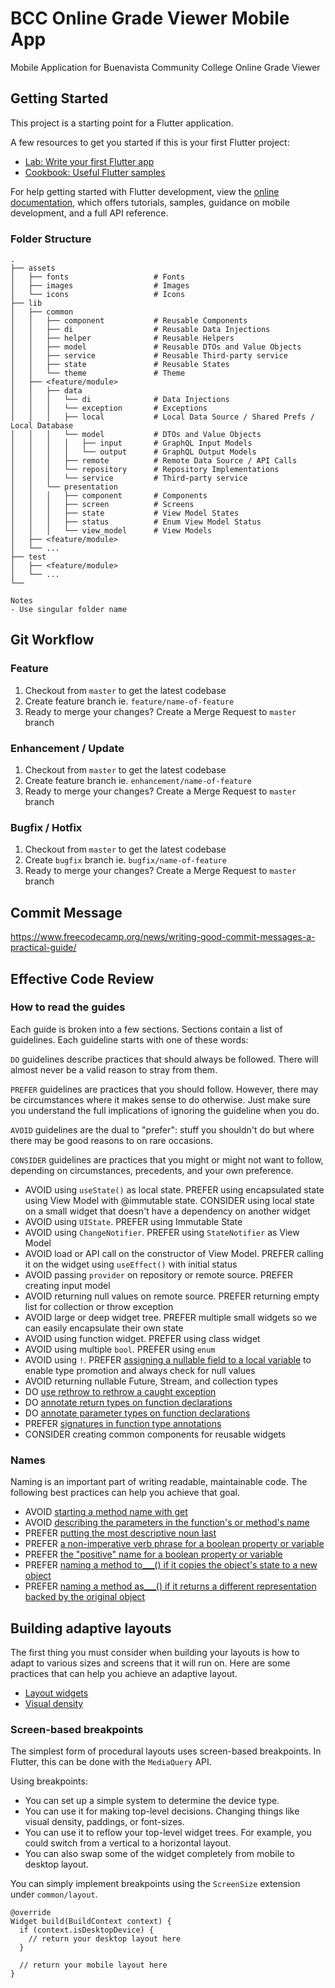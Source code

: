 # BCC Online Grade Viewer Mobile App

Mobile Application for Buenavista Community College Online Grade Viewer

## Getting Started

This project is a starting point for a Flutter application.

A few resources to get you started if this is your first Flutter project:

- [Lab: Write your first Flutter app](https://docs.flutter.dev/get-started/codelab)
- [Cookbook: Useful Flutter samples](https://docs.flutter.dev/cookbook)

For help getting started with Flutter development, view the
[online documentation](https://docs.flutter.dev/), which offers tutorials,
samples, guidance on mobile development, and a full API reference.


### Folder Structure

```
.
├── assets
│   ├── fonts                   # Fonts
│   ├── images                  # Images
│   └── icons                   # Icons
├── lib
│   ├── common
│   │   ├── component           # Reusable Components
│   │   ├── di                  # Reusable Data Injections
│   │   ├── helper              # Reusable Helpers
│   │   ├── model               # Reusable DTOs and Value Objects
│   │   ├── service             # Reusable Third-party service
│   │   ├── state               # Reusable States
│   │   └── theme               # Theme
│   ├── <feature/module>
│   │   ├── data
│   │   │   └── di              # Data Injections
│   │   │   └── exception       # Exceptions
│   │   │   ├── local           # Local Data Source / Shared Prefs / Local Database
│   │   │   └── model           # DTOs and Value Objects
│   │   │   │   ├── input       # GraphQL Input Models
│   │   │   │   └── output      # GraphQL Output Models
│   │   │   ├── remote          # Remote Data Source / API Calls
│   │   │   └── repository      # Repository Implementations
│   │   │   └── service         # Third-party service
│   │   └── presentation
│   │   │   ├── component       # Components
│   │   │   ├── screen          # Screens
│   │   │   ├── state           # View Model States
│   │   │   ├── status          # Enum View Model Status
│   │   │   └── view_model      # View Models
│   ├── <feature/module>
│   └── ...
├── test
│   ├── <feature/module>
│   └── ...
└──

Notes
- Use singular folder name
```


## Git Workflow

### Feature

1. Checkout from `master` to get the latest codebase
2. Create feature branch ie. `feature/name-of-feature`
3. Ready to merge your changes? Create a Merge Request to `master` branch

### Enhancement / Update

1. Checkout from `master` to get the latest codebase
2. Create feature branch ie. `enhancement/name-of-feature`
3. Ready to merge your changes? Create a Merge Request to `master` branch

### Bugfix / Hotfix

1. Checkout from `master` to get the latest codebase
2. Create `bugfix` branch ie. `bugfix/name-of-feature`
3. Ready to merge your changes? Create a Merge Request to `master` branch

## Commit Message

https://www.freecodecamp.org/news/writing-good-commit-messages-a-practical-guide/


## Effective Code Review

### How to read the guides
Each guide is broken into a few sections. Sections contain a list of guidelines. Each guideline starts with one of these words:

`DO` guidelines describe practices that should always be followed. There will almost never be a valid reason to stray from them.

`PREFER` guidelines are practices that you should follow. However, there may be circumstances where it makes sense to do otherwise. Just make sure you understand the full implications of ignoring the guideline when you do.

`AVOID` guidelines are the dual to "prefer": stuff you shouldn't do but where there may be good reasons to on rare occasions.

`CONSIDER` guidelines are practices that you might or might not want to follow, depending on circumstances, precedents, and your own preference.

- AVOID using `useState()` as local state. PREFER using encapsulated state using View Model with @immutable state. CONSIDER using local state on a small widget that doesn't have a dependency on another widget
- AVOID using `UIState`. PREFER using Immutable State
- AVOID using `ChangeNotifier`. PREFER using `StateNotifier` as View Model
- AVOID load or API call on the constructor of View Model. PREFER calling it on the widget using `useEffect()` with initial status
- AVOID passing `provider` on repository or remote source. PREFER creating input model
- AVOID returning null values on remote source. PREFER returning empty list for collection or throw exception
- AVOID large or deep widget tree. PREFER multiple small widgets so we can easily encapsulate their own state
- AVOID using function widget. PREFER using class widget
- AVOID using multiple `bool`. PREFER using `enum`
- AVOID using `!`. PREFER [assigning a nullable field to a local variable](https://dart.dev/guides/language/effective-dart/usage#avoid-late-variables-if-you-need-to-check-whether-they-are-initialized) to enable type promotion and always check for null values
- AVOID returning nullable Future, Stream, and collection types
- DO [use rethrow to rethrow a caught exception](https://dart.dev/guides/language/effective-dart/usage#do-use-rethrow-to-rethrow-a-caught-exception)
- DO [annotate return types on function declarations](https://dart.dev/guides/language/effective-dart/design#do-annotate-return-types-on-function-declarations)
- DO [annotate parameter types on function declarations](https://dart.dev/guides/language/effective-dart/design#do-annotate-parameter-types-on-function-declarations)
- PREFER [signatures in function type annotations](https://dart.dev/guides/language/effective-dart/design#prefer-signatures-in-function-type-annotations)
- CONSIDER creating common components for reusable widgets

### Names

Naming is an important part of writing readable, maintainable code. The following best practices can help you achieve that goal.

- AVOID [starting a method name with get](https://dart.dev/guides/language/effective-dart/design#avoid-starting-a-method-name-with-get)
- AVOID [describing the parameters in the function's or method's name](https://dart.dev/guides/language/effective-dart/design#avoid-describing-the-parameters-in-the-functions-or-methods-name)
- PREFER [putting the most descriptive noun last](https://dart.dev/guides/language/effective-dart/design#prefer-putting-the-most-descriptive-noun-last)
- PREFER [a non-imperative verb phrase for a boolean property or variable](https://dart.dev/guides/language/effective-dart/design#prefer-a-non-imperative-verb-phrase-for-a-boolean-property-or-variable)
- PREFER [the "positive" name for a boolean property or variable](https://dart.dev/guides/language/effective-dart/design#prefer-the-positive-name-for-a-boolean-property-or-variable)
- PREFER [naming a method to___() if it copies the object's state to a new object](https://dart.dev/guides/language/effective-dart/design#prefer-naming-a-method-to___-if-it-copies-the-objects-state-to-a-new-object)
- PREFER [naming a method as___() if it returns a different representation backed by the original object](https://dart.dev/guides/language/effective-dart/design#prefer-naming-a-method-as___-if-it-returns-a-different-representation-backed-by-the-original-object)

## Building adaptive layouts

The first thing you must consider when building your layouts is how to adapt to various sizes and screens that it will run on. Here are some practices that can help you achieve an adaptive layout.

- [Layout widgets](https://docs.flutter.dev/development/ui/layout/building-adaptive-apps#layout-widgets)
- [Visual density](https://docs.flutter.dev/development/ui/layout/building-adaptive-apps#layout-widgets)

### Screen-based breakpoints

The simplest form of procedural layouts uses screen-based breakpoints. In Flutter, this can be done with the `MediaQuery` API.

Using breakpoints:
- You can set up a simple system to determine the device type.
- You can use it for making top-level decisions. Changing things like visual density, paddings, or font-sizes.
- You can use it to reflow your top-level widget trees. For example, you could switch from a vertical to a horizontal layout.
- You can also swap some of the widget completely from mobile to desktop layout.

You can simply implement breakpoints using the `ScreenSize` extension under `common/layout`.

```
@override
Widget build(BuildContext context) {
  if (context.isDesktopDevice) {
    // return your desktop layout here
  }

  // return your mobile layout here
}
```
